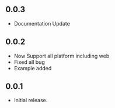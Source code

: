 ## 0.0.3

* Documentation Update

## 0.0.2

* Now Support all platform including web
* Fixed all bug
* Example added

## 0.0.1

* Initial release.